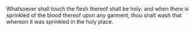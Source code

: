 Whatsoever shall touch the flesh thereof shall be holy: and when there is sprinkled of the blood thereof upon any garment, thou shalt wash that whereon it was sprinkled in the holy place.
